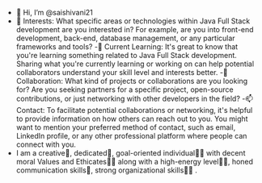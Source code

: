- 👋 Hi, I’m @saishivani21
- 👀 Interests: What specific areas or technologies within Java Full Stack development are you interested in? For example, are you into front-end development, back-end, database management, or any particular frameworks and tools?
-🌱 Current Learning: It's great to know that you're learning something related to Java Full Stack development. Sharing what you're currently learning or working on can help potential collaborators understand your skill level and interests better.
-💞 Collaboration: What kind of projects or collaborations are you looking for? Are you seeking partners for a specific project, open-source contributions, or just networking with other developers in the field?
-📫 Contact: To facilitate potential collaborations or networking, it's helpful to provide information on how others can reach out to you. You might want to mention your preferred method of contact, such as email, LinkedIn profile, or any other professional platform where people can connect with you.
- I am a creative🎡, dedicated🎯, goal-oriented individual👩‍💻 with decent moral Values and Ethicates🙇‍♀️ along with a high-energy level🤹‍♀️, honed communication skills👐, strong organizational skills👮‍♀️ .

<!---
saishivani21/saishivani21 is a ✨ special ✨ repository because its `README.md` (this file) appears on your GitHub profile.
You can click the Preview link to take a look at your changes.
--->
